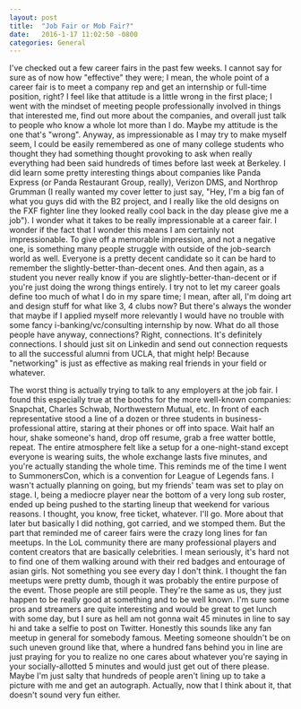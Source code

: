 ```yaml
---
layout: post
title:  "Job Fair or Mob Fair?"
date:   2016-1-17 11:02:50 -0800
categories: General
---
```

I've checked out a few career fairs in the past few weeks. I cannot say for sure as of now how "effective" they were; I mean, the whole point of a career fair is to meet a company rep and get an internship or full-time position, right? I feel like that attitude is a little wrong in the first place; I went with the mindset of meeting people professionally involved in things that interested me, find out more about the companies, and overall just talk to people who know a whole lot more than I do. Maybe my attitude is the one that's "wrong". Anyway, as impressionable as I may try to make myself seem, I could be easily remembered as one of many college students who thought they had something thought provoking to ask when really everything had been said hundreds of times before last week at Berkeley. I did learn some pretty interesting things about companies like Panda Express (or Panda Restaurant Group, really), Verizon DMS, and Northrop Grumman (I really wanted my cover letter to just say, "Hey, I'm a big fan of what you guys did with the B2 project, and I really like the old designs on the FXF fighter line they looked really cool back in the day please give me a job"). I wonder what it takes to be really impressionable at a career fair. I wonder if the fact that I wonder this means I am certainly not impressionable. To give off a memorable impression, and not a negative one, is something many people struggle with outside of the job-search world as well. Everyone is a pretty decent candidate so it can be hard to remember the slightly-better-than-decent ones. And then again, as a student you never really know if you are slightly-better-than-decent or if you're just doing the wrong things entirely. I try not to let my career goals define too much of what I do in my spare time; I mean, after all, I'm doing art and design stuff for what like 3, 4 clubs now?  But there's always the wonder that maybe if I applied myself more relevantly I would have no trouble with some fancy i-banking/vc/consulting internship by now. What do all those people have anyway, connections? Right, connections. It's definitely connections. I should just sit on Linkedin and send out connection requests to all the successful alumni from UCLA, that might help! Because "networking" is just as effective as making real friends in your field or whatever. 

The worst thing is actually trying to talk to any employers at the job fair. I found this especially true at the booths for the more well-known companies: Snapchat, Charles Schwab, Northwestern Mutual, etc. In front of each representative stood a line of a dozen or three students in business-professional attire, staring at their phones or off into space. Wait half an hour, shake someone's hand, drop off resume, grab a free watter bottle, repeat. The entire atmosphere felt like a setup for a one-night-stand except everyone is wearing suits, the whole exchange lasts five minutes, and you're actually standing the whole time. This reminds me of the time I went to SummonersCon, which is a convention for League of Legends fans. I wasn't actually planning on going, but my friends' team was set to play on stage. I, being a mediocre player near the bottom of a very long sub roster, ended up being pushed to the starting lineup that weekend for various reasons. I thought, you know, free ticket, whatever. I'll go. More about that later but basically I did nothing, got carried, and we stomped them. But the part that reminded me of career fairs were the crazy long lines for fan meetups. In the LoL community there are many professional players and content creators that are basically celebrities. I mean seriously, it's hard not to find one of them walking around with their red badges and entourage of asian girls. Not something you see every day I don't think. I thought the fan meetups were pretty dumb, though it was probably the entire purpose of the event. Those people are still people. They're the same as us, they just happen to be really good at something and to be well known. I'm sure some pros and streamers are quite interesting and would be great to get lunch with some day, but I sure as hell am not gonna wait 45 minutes in line to say hi and take a selfie to post on Twitter. Honestly this sounds like any fan meetup in general for somebody famous. Meeting someone shouldn't be on such uneven ground like that, where a hundred fans behind you in line are just praying for you to realize no one cares about whatever you're saying in your socially-allotted 5 minutes and would just get out of there please. Maybe I'm just salty that hundreds of people aren't lining up to take a picture with me and get an autograph. Actually, now that I think about it, that doesn't sound very fun either. 